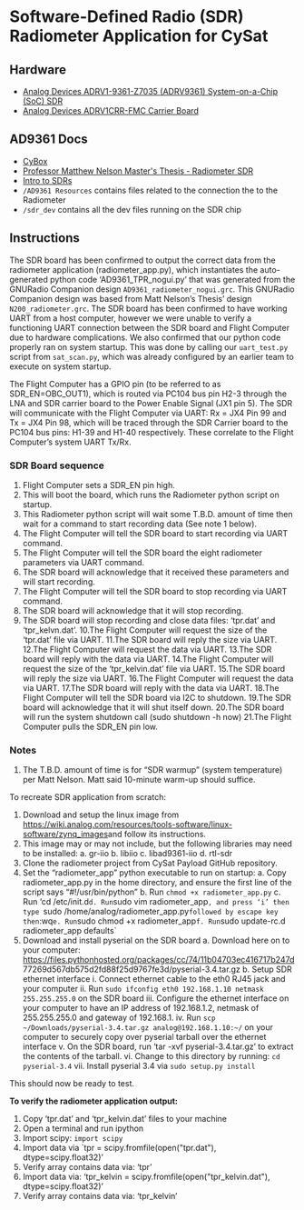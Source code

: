 # Software-Defined Radio (SDR) Radiometer Application for CySat

## Hardware
- [Analog Devices ADRV1-9361-Z7035 (ADRV9361) System-on-a-Chip (SoC) SDR](https://wiki.analog.com/resources/eval/user-guides/adrv936x_rfsom)
- [Analog Devices ADRV1CRR-FMC Carrier Board](https://wiki.analog.com/resources/eval/user-guides/pzsdr/carriers/fmc)

## AD9361 Docs
- [CyBox](https://iastate.app.box.com/folder/174136460111)
- [Professor Matthew Nelson Master's Thesis - Radiometer SDR](https://github.com/matgyver/Radiometer-SDR-Thesis)
- [Intro to SDRs](https://greatscottgadgets.com/sdr/)
- `/AD9361 Resources` contains files related to the connection the to the Radiometer
- `/sdr_dev` contains all the dev files running on the SDR chip

## Instructions
The SDR board has been confirmed to output the correct data from the radiometer application
(radiometer_app.py), which instantiates the auto-generated python code
‘AD9361_TPR_nogui.py’ that was generated from the GNURadio Companion design
`AD9361_radiometer_nogui.grc`. This GNURadio Companion design was based from Matt
Nelson’s Thesis’ design `N200_radiometer.grc`. The SDR board has been confirmed to have
working UART from a host computer, however we were unable to verify a functioning UART
connection between the SDR board and Flight Computer due to hardware complications. We
also confirmed that our python code properly ran on system startup. This was done by calling
our `uart_test.py` script from `sat_scan.py`, which was already configured by an earlier team to
execute on system startup.

The Flight Computer has a GPIO pin (to be referred to as SDR_EN=OBC_OUT1), which is
routed via PC104 bus pin ​H2-3​ through the LNA and SDR carrier board to the Power Enable
Signal (JX1 pin 5). The SDR will communicate with the Flight Computer via UART: Rx = JX4 Pin
99 and Tx = JX4 Pin 98, which will be traced through the SDR Carrier board to the PC104 bus
pins: H1-39 and H1-40 respectively. These correlate to the Flight Computer’s system UART
Tx/Rx.

### SDR Board sequence

1. Flight Computer sets a SDR_EN pin high.
2. This will boot the board, which runs the Radiometer python script on startup.
3. This Radiometer python script will wait some ​T.B.D.​ amount of time then wait for a
   command to start recording data (See note 1 below).
4. The Flight Computer will tell the SDR board to start recording via UART command.
5. The Flight Computer will tell the SDR board the eight radiometer parameters via UART
   command.
6. The SDR board will acknowledge that it received these parameters and will start
   recording.
7. The Flight Computer will tell the SDR board to stop recording via UART command.
8. The SDR board will acknowledge that it will stop recording.
9. The SDR board will stop recording and close data files: ‘tpr.dat’ and ‘tpr_kelvn.dat’.
   10.The Flight Computer will request the size of the ‘tpr.dat’ file via UART.
   11.The SDR board will reply the size via UART.
   12.The Flight Computer will request the data via UART.
   13.The SDR board will reply with the data via UART.
   14.The Flight Computer will request the size of the ‘tpr_kelvin.dat’ file via UART.
   15.The SDR board will reply the size via UART.
   16.The Flight Computer will request the data via UART.
   17.The SDR board will reply with the data via UART.
   18.The Flight Computer will tell the SDR board via I2C to shutdown.
   19.The SDR board will acknowledge that it will shut itself down.
   20.The SDR board will run the system shutdown call (sudo shutdown -h now)
   21.The Flight Computer pulls the SDR_EN pin low.

### Notes

1. The T.B.D. amount of time is for “SDR warmup” (system temperature) per Matt Nelson.
   Matt said 10-minute warm-up should suffice.

To recreate SDR application from scratch:

1. Download and setup the linux image from
   https://wiki.analog.com/resources/tools-software/linux-software/zynq_images​ and follow
   its instructions.
2. This image may or may not include, but the following libraries may need to be installed:
   a. gr-iio
   b. libiio
   c. libad9361-iio
   d. rtl-sdr
3. Clone the radiometer project from CySat Payload GitHub repository.
4. Set the “radiometer_app” python executable to run on startup:
   a. Copy radiometer_app.py in the home directory, and ensure the first line of the
   script says “#!/usr/bin/python”
   b. Run `chmod +x radiometer_app.py`
   c. Run ‘cd /etc/init.d`d. Run`sudo vim radiometer_app`, and press ‘i’ then type
  `sudo /home/analog/radiometer_app.py`followed by escape key then`:wq`e. Run`sudo chmod +x radiometer_app`f. Run`sudo update-rc.d radiometer_app defaults`
5. Download and install pyserial on the SDR board
   a. Download here on to your computer:
   https://files.pythonhosted.org/packages/cc/74/11b04703ec416717b247d
   77269d567db575d2fd88f25d9767fe3d/pyserial-3.4.tar.gz
   b. Setup SDR ethernet interface
   i. Connect ethernet cable to the eth0 RJ45 jack and your computer
   ii. Run `sudo ifconfig eth0 192.168.1.10 netmask 255.255.255.0` on the
   SDR board
   iii. Configure the ethernet interface on your computer to have an IP address
   of 192.168.1.2, netmask of 255.255.255.0 and gateway of 192.168.1.
   iv. Run `scp ~/Downloads/pyserial-3.4.tar.gz analog@192.168.1.10:~/` on
   your computer to securely copy over pyserial tarball over the ethernet
   interface
   v. On the SDR board, run ‘tar -xvf pyserial-3.4.tar.gz’ to extract the contents
   of the tarball.
   vi. Change to this directory by running: `cd pyserial-3.4`
   vii. Install pyserial 3.4 via `sudo setup.py install`

This should now be ready to test.

**To verify the radiometer application output:**

1. Copy ‘tpr.dat’ and ‘tpr_kelvin.dat’ files to your machine
2. Open a terminal and run ipython
3. Import scipy: `import scipy`
4. Import data via `tpr = scipy.fromfile(open("tpr.dat"), dtype=scipy.float32)’
5. Verify array contains data via: ‘tpr’
6. Import data via: ‘tpr_kelvin = scipy.fromfile(open("tpr_kelvin.dat"), dtype=scipy.float32)’
7. Verify array contains data via: ‘tpr_kelvin’
